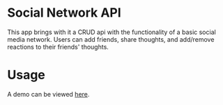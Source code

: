 # Social Network API

This app brings with it a CRUD api with the functionality of a basic social media network. Users can add friends, share thoughts, and add/remove reactions to their friends' thoughts.

# Usage

A demo can be viewed [here](https://drive.google.com/file/d/1vajET-Jb-UXFQeey9vw5lPYYwxk7915l/view).


